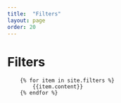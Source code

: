 ```yaml
---
title:  "Filters"
layout: page
order: 20
---
```

# Filters


		{% for item in site.filters %}
			{{item.content}}
		{% endfor %}
